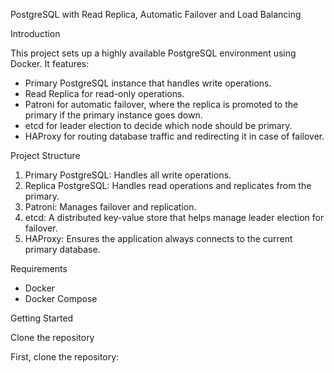 PostgreSQL with Read Replica, Automatic Failover and Load Balancing

Introduction

This project sets up a highly available PostgreSQL environment using Docker. It features:
- Primary PostgreSQL instance that handles write operations.
- Read Replica for read-only operations.
- Patroni for automatic failover, where the replica is promoted to the primary if the primary instance goes down.
- etcd for leader election to decide which node should be primary.
- HAProxy for routing database traffic and redirecting it in case of failover.

Project Structure

1. Primary PostgreSQL: Handles all write operations.
2. Replica PostgreSQL: Handles read operations and replicates from the primary.
3. Patroni: Manages failover and replication.
4. etcd: A distributed key-value store that helps manage leader election for failover.
5. HAProxy: Ensures the application always connects to the current primary database.

Requirements

- Docker
- Docker Compose

Getting Started

Clone the repository

First, clone the repository:


